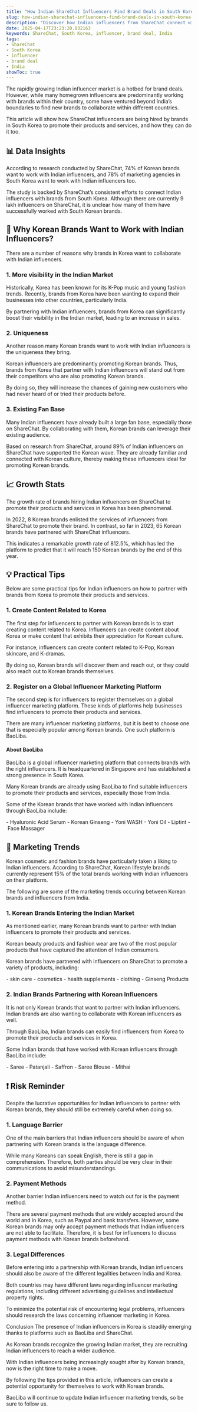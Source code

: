 ```yaml
---
title: "How Indian ShareChat Influencers Find Brand Deals in South Korea"
slug: how-indian-sharechat-influencers-find-brand-deals-in-south-korea-2025-04-17
description: "Discover how Indian influencers from ShareChat connect with brands in South Korea, and how you can implement their strategies."
date: 2025-04-17T23:23:20.832163
keywords: ShareChat, South Korea, influencer, brand deal, India
tags:
- ShareChat
- South Korea
- influencer
- brand deal
- India
showToc: true
---
```


The rapidly growing Indian influencer market is a hotbed for brand deals. However, while many homegrown influencers are predominantly working with brands within their country, some have ventured beyond India’s boundaries to find new brands to collaborate within different countries. 

This article will show how ShareChat influencers are being hired by brands in South Korea to promote their products and services, and how they can do it too.

## 📊 Data Insights

According to research conducted by ShareChat, 74% of Korean brands want to work with Indian influencers, and 78% of marketing agencies in South Korea want to work with Indian influencers too. 

The study is backed by ShareChat’s consistent efforts to connect Indian influencers with brands from South Korea. Although there are currently 9 lakh influencers on ShareChat, it is unclear how many of them have successfully worked with South Korean brands.

## 🤔 Why Korean Brands Want to Work with Indian Influencers?

There are a number of reasons why brands in Korea want to collaborate with Indian influencers.

### 1. More visibility in the Indian Market

Historically, Korea has been known for its K-Pop music and young fashion trends. Recently, brands from Korea have been wanting to expand their businesses into other countries, particularly India.

By partnering with Indian influencers, brands from Korea can significantly boost their visibility in the Indian market, leading to an increase in sales.

### 2. Uniqueness

Another reason many Korean brands want to work with Indian influencers is the uniqueness they bring.

Korean influencers are predominantly promoting Korean brands. Thus, brands from Korea that partner with Indian influencers will stand out from their competitors who are also promoting Korean brands.

By doing so, they will increase the chances of gaining new customers who had never heard of or tried their products before.

### 3. Existing Fan Base

Many Indian influencers have already built a large fan base, especially those on ShareChat. By collaborating with them, Korean brands can leverage their existing audience. 

Based on research from ShareChat, around 89% of Indian influencers on ShareChat have supported the Korean wave. They are already familiar and connected with Korean culture, thereby making these influencers ideal for promoting Korean brands.

## 📈 Growth Stats

The growth rate of brands hiring Indian influencers on ShareChat to promote their products and services in Korea has been phenomenal. 

In 2022, 8 Korean brands enlisted the services of influencers from ShareChat to promote their brand. In contrast, so far in 2023, 65 Korean brands have partnered with ShareChat influencers.

This indicates a remarkable growth rate of 812.5%, which has led the platform to predict that it will reach 150 Korean brands by the end of this year.

## 💡 Practical Tips 

Below are some practical tips for Indian influencers on how to partner with brands from Korea to promote their products and services.

### 1. Create Content Related to Korea

The first step for influencers to partner with Korean brands is to start creating content related to Korea. Influencers can create content about Korea or make content that exhibits their appreciation for Korean culture. 

For instance, influencers can create content related to K-Pop, Korean skincare, and K-dramas. 

By doing so, Korean brands will discover them and reach out, or they could also reach out to Korean brands themselves.

### 2. Register on a Global Influencer Marketing Platform

The second step is for influencers to register themselves on a global influencer marketing platform. These kinds of platforms help businesses find influencers to promote their products and services. 

There are many influencer marketing platforms, but it is best to choose one that is especially popular among Korean brands. One such platform is BaoLiba. 

#### About BaoLiba

BaoLiba is a global influencer marketing platform that connects brands with the right influencers. It is headquartered in Singapore and has established a strong presence in South Korea. 

Many Korean brands are already using BaoLiba to find suitable influencers to promote their products and services, especially those from India. 

Some of the Korean brands that have worked with Indian influencers through BaoLiba include:
  
- Hyaluronic Acid Serum
- Korean Ginseng
- Yoni WASH
- Yoni Oil
- Liptint
- Face Massager

## 📢 Marketing Trends

Korean cosmetic and fashion brands have particularly taken a liking to Indian influencers. According to ShareChat, Korean lifestyle brands currently represent 15% of the total brands working with Indian influencers on their platform. 

The following are some of the marketing trends occuring between Korean brands and influencers from India.

### 1. Korean Brands Entering the Indian Market

As mentioned earlier, many Korean brands want to partner with Indian influencers to promote their products and services. 

Korean beauty products and fashion wear are two of the most popular products that have captured the attention of Indian consumers.

Korean brands have partnered with influencers on ShareChat to promote a variety of products, including:


- skin care
- cosmetics
- health supplements
- clothing
- Ginseng Products


### 2. Indian Brands Partnering with Korean Influencers

It is not only Korean brands that want to partner with Indian influencers. Indian brands are also wanting to collaborate with Korean influencers as well. 

Through BaoLiba, Indian brands can easily find influencers from Korea to promote their products and services in Korea. 

Some Indian brands that have worked with Korean influencers through BaoLiba include:


- Saree
- Patanjali
- Saffron
- Saree Blouse
- Mithai


## ❗ Risk Reminder

Despite the lucrative opportunities for Indian influencers to partner with Korean brands, they should still be extremely careful when doing so.

### 1. Language Barrier

One of the main barriers that Indian influencers should be aware of when partnering with Korean brands is the language difference. 

While many Koreans can speak English, there is still a gap in comprehension. Therefore, both parties should be very clear in their communications to avoid misunderstandings.

### 2. Payment Methods

Another barrier Indian influencers need to watch out for is the payment method. 

There are several payment methods that are widely accepted around the world and in Korea, such as Paypal and bank transfers. However, some Korean brands may only accept payment methods that Indian influencers are not able to facilitate. Therefore, it is best for influencers to discuss payment methods with Korean brands beforehand.

### 3. Legal Differences

Before entering into a partnership with Korean brands, Indian influencers should also be aware of the different legalities between India and Korea. 

Both countries may have different laws regarding influencer marketing regulations, including different advertising guidelines and intellectual property rights. 

To minimize the potential risk of encountering legal problems, influencers should research the laws concerning influencer marketing in Korea. 

Conclusion
The presence of Indian influencers in Korea is steadily emerging thanks to platforms such as BaoLiba and ShareChat. 

As Korean brands recognize the growing Indian market, they are recruiting Indian influencers to reach a wider audience. 

With Indian influencers being increasingly sought after by Korean brands, now is the right time to make a move. 

By following the tips provided in this article, influencers can create a potential opportunity for themselves to work with Korean brands. 

BaoLiba will continue to update Indian influencer marketing trends, so be sure to follow us.
